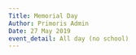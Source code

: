 ```yaml
---
Title: Memorial Day
Author: Primoris Admin
Date: 27 May 2019
event_detail: All day (no school)
---
```


